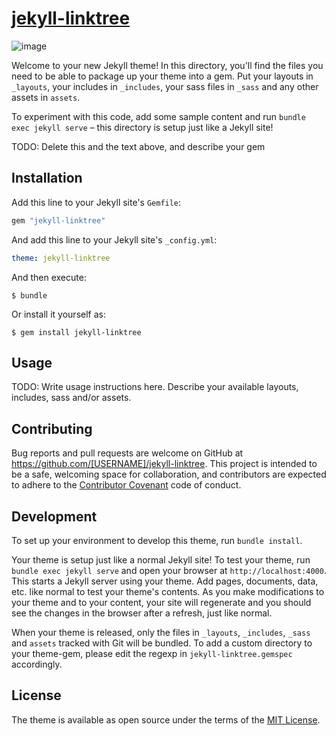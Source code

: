 # [jekyll-linktree](https://lazypwny751.github.io/jekyll-linktree)

![image](https://github.com/user-attachments/assets/ce82c7b6-048e-450c-a54d-a4bb4da4a1dc)


Welcome to your new Jekyll theme! In this directory, you'll find the files you need to be able to package up your theme into a gem. Put your layouts in `_layouts`, your includes in `_includes`, your sass files in `_sass` and any other assets in `assets`.

To experiment with this code, add some sample content and run `bundle exec jekyll serve` – this directory is setup just like a Jekyll site!

TODO: Delete this and the text above, and describe your gem

## Installation

Add this line to your Jekyll site's `Gemfile`:

```ruby
gem "jekyll-linktree"
```

And add this line to your Jekyll site's `_config.yml`:

```yaml
theme: jekyll-linktree
```

And then execute:

    $ bundle

Or install it yourself as:

    $ gem install jekyll-linktree

## Usage

TODO: Write usage instructions here. Describe your available layouts, includes, sass and/or assets.

## Contributing

Bug reports and pull requests are welcome on GitHub at https://github.com/[USERNAME]/jekyll-linktree. This project is intended to be a safe, welcoming space for collaboration, and contributors are expected to adhere to the [Contributor Covenant](https://www.contributor-covenant.org/) code of conduct.

## Development

To set up your environment to develop this theme, run `bundle install`.

Your theme is setup just like a normal Jekyll site! To test your theme, run `bundle exec jekyll serve` and open your browser at `http://localhost:4000`. This starts a Jekyll server using your theme. Add pages, documents, data, etc. like normal to test your theme's contents. As you make modifications to your theme and to your content, your site will regenerate and you should see the changes in the browser after a refresh, just like normal.

When your theme is released, only the files in `_layouts`, `_includes`, `_sass` and `assets` tracked with Git will be bundled.
To add a custom directory to your theme-gem, please edit the regexp in `jekyll-linktree.gemspec` accordingly.

## License

The theme is available as open source under the terms of the [MIT License](https://opensource.org/licenses/MIT).
